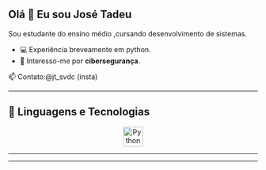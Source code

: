 ## Olá 👋 Eu sou José Tadeu

Sou  estudante do ensino médio ,cursando desenvolvimento de sistemas.


- 💻 Experiência breveamente em python.
- 🔐 Interesso-me por **cibersegurança**.


📫 Contato:@jt_svdc (insta)

---


## 🚀 Linguagens e Tecnologias

<p align="center">
  
  <img src="https://cdn.jsdelivr.net/gh/devicons/devicon/icons/python/python-original.svg" height="40" alt="Python" />
  

---

<p align="center">
 
</p>

---

